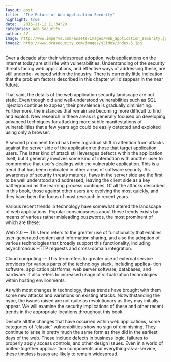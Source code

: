 ```yaml
---
layout: post
title:  "The Future of Web Application Security"
highlight: true
date:   2015-11-12 11:34:20
categories: Web Security
author: JV
image: http://www.imperva.com/assets/images/web_application_security.jpg
image2: http://www.drasecurity.com/images/slides/index-5.jpg
---
```

Over a decade after their widespread adoption, web applications on the Internet today are still rife with vulnerabilities. Understanding of the security threats facing web applications, and effective ways of addressing these, are still underde- veloped within the industry. There is currently little indication that the problem factors described in this chapter will disappear in the near future.

That said, the details of the web application security landscape are not static. Even though old and well-understood vulnerabilities such as SQL injection continue to appear, their prevalence is gradually diminishing. Furthermore, the instances that remain are becoming more difficult to find and exploit. New research in these areas is generally focused on developing advanced techniques for attacking more subtle manifestations of vulnerabilities that a few years ago could be easily detected and exploited using only a browser.

A second prominent trend has been a gradual shift in attention from attacks against the server side of the application to those that target application users. The latter kind of attack still leverages defects within the application itself, but it generally involves some kind of interaction with another user to compromise that user’s dealings with the vulnerable application. This is a trend that has been replicated in other areas of software security. As awareness of security threats matures, flaws in the server side are the first to be well understood and addressed, leaving the client side as a key battleground as the learning process continues. Of all the attacks described in this book, those against other users are evolving the most quickly, and they have been the focus of most research in recent years.

Various recent trends in technology have somewhat altered the landscape of web applications. Popular consciousness about these trends exists by means of various rather misleading buzzwords, the most prominent of which are these:

Web 2.0 — This term refers to the greater use of functionality that enables user-generated content and information sharing, and also the adoption of various technologies that broadly support this functionality, including asynchronous HTTP requests and cross-domain integration.

Cloud computing — This term refers to greater use of external service providers for various parts of the technology stack, including applica- tion software, application platforms, web server software, databases, and hardware. It also refers to increased usage of virtualization technologies within hosting environments.

As with most changes in technology, these trends have brought with them some new attacks and variations on existing attacks. Notwithstanding the hype, the issues raised are not quite as revolutionary as they may initially appear. We will examine the security implications of these and other recent trends in the appropriate locations throughout this book.

Despite all the changes that have occurred within web applications, some categories of “classic” vulnerabilities show no sign of diminishing. They continue to arise in pretty much the same form as they did in the earliest days of the web. These include defects in business logic, failures to properly apply access controls, and other design issues. Even in a world of bolted-together applica- tion components and everything-as-a-service, these timeless issues are likely to remain widespread.
